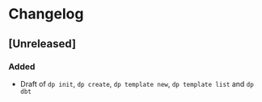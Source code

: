 # Changelog

## [Unreleased]

### Added
- Draft of `dp init`, `dp create`, `dp template new`, `dp template list` and `dp dbt`
